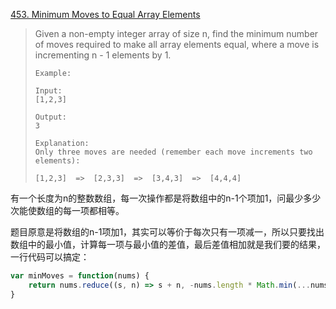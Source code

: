 [453. Minimum Moves to Equal Array Elements](https://leetcode.com/problems/minimum-moves-to-equal-array-elements/)

>Given a non-empty integer array of size n, find the minimum number of moves required to make all array elements equal, where a move is incrementing n - 1 elements by 1.
>```
>Example:
>
>Input:
>[1,2,3]
>
>Output:
>3
>
>Explanation:
>Only three moves are needed (remember each move increments two elements):
>
>[1,2,3]  =>  [2,3,3]  =>  [3,4,3]  =>  [4,4,4]
>```

有一个长度为n的整数数组，每一次操作都是将数组中的n-1个项加1，问最少多少次能使数组的每一项都相等。

题目原意是将数组的n-1项加1，其实可以等价于每次只有一项减一，所以只要找出数组中的最小值，计算每一项与最小值的差值，最后差值相加就是我们要的结果，一行代码可以搞定：
```js
var minMoves = function(nums) {
    return nums.reduce((s, n) => s + n, -nums.length * Math.min(...nums))
}
```

